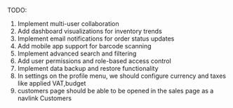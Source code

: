 TODO:
1. Implement multi-user collaboration
2. Add dashboard visualizations for inventory trends
3. Implement email notifications for order status updates
4. Add mobile app support for barcode scanning
5. Implement advanced search and filtering
6. Add user permissions and role-based access control
7. Implement data backup and restore functionality
8. In settings on the profile menu, we should configure currency and taxes like applied VAT,budget
9. customers page should be able to be opened in the sales page as a navlink Customers

